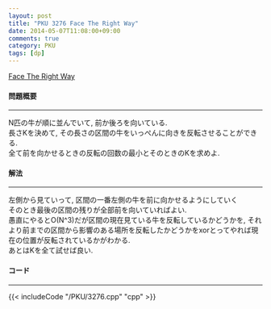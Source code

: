 ```yaml
---
layout: post
title: "PKU 3276 Face The Right Way"
date: 2014-05-07T11:08:00+09:00
comments: true
category: PKU
tags: [dp]
---
```


[Face The Right Way](http://poj.org/problem?id=3276)

#### 問題概要

****

N匹の牛が順に並んでいて, 前か後ろを向いている.<br>
長さKを決めて, その長さの区間の牛をいっぺんに向きを反転させることができる.<br>
全て前を向かせるときの反転の回数の最小とそのときのKを求めよ.

#### 解法

****

左側から見ていって, 区間の一番左側の牛を前に向かせるようにしていく<br>
そのとき最後の区間の残りが全部前を向いていればよい.<br>
愚直にやるとO(N^3)だが区間の現在見ている牛を反転しているかどうかを, それより前までの区間から影響のある場所を反転したかどうかをxorとってやれば現在の位置が反転されているかがわかる.<br>
あとはKを全て試せば良い.


#### コード

****

{{< includeCode "/PKU/3276.cpp" "cpp" >}}

